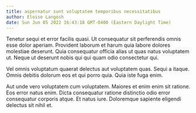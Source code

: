 ```yaml
---
title: aspernatur sunt voluptatem temporibus necessitatibus
author: Eloise Langosh
date: Sun Jun 05 2022 16:43:18 GMT-0400 (Eastern Daylight Time)
---
```

Tenetur sequi et error facilis quasi. Ut consequatur sit perferendis omnis esse dolor aperiam. Provident laborum et harum quia labore dolores molestiae deserunt. Quia consequatur officia alias ut quas natus voluptatem ut. Neque ut deserunt nobis qui qui quam odio consectetur qui.

 Vel omnis voluptatum quaerat delectus aut voluptatem quas. Sequi a itaque. Omnis debitis dolorum eos et qui porro quia. Quia iste fuga enim.

 Aut unde vero voluptatem cum voluptatem. Maiores et enim enim sit ratione. Eos error natus enim. Dicta consequatur ratione distinctio odio error consequatur corporis atque. Et natus iure. Doloremque sapiente eligendi delectus sit nihil et.